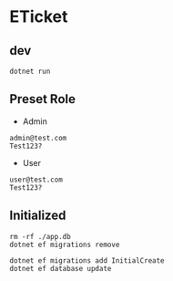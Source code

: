 # ETicket

## dev

```
dotnet run
```

## Preset Role

- Admin  
```
admin@test.com  
Test123?  
```

- User  
```
user@test.com  
Test123?  
```

## Initialized
```
rm -rf ./app.db
dotnet ef migrations remove

dotnet ef migrations add InitialCreate
dotnet ef database update
```